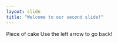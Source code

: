```yaml
---
layout: slide
title: "Welcome to our second slide!"
---
```

Piece of cake
Use the left arrow to go back!
